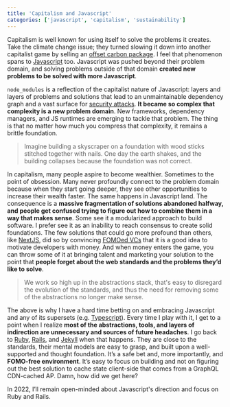 ```yaml
---
title: 'Capitalism and Javascript'
categories: ['javascript', 'capitalism', 'sustainability']
---
```


Capitalism is well known for using itself to solve the problems it creates. Take the climate change issue; they turned slowing it down into another capitalist game by selling an [offset carbon package](https://en.wikipedia.org/wiki/Carbon_offset). I feel that phenomenon spans to [Javascript](https://en.wikipedia.org/wiki/JavaScript) too. Javascript was pushed beyond their problem domain, and solving problems outside of that domain **created new problems to be solved with more Javascript**.

`node_modules` is a reflection of the capitalist nature of Javascript: layers and layers of problems and solutions that lead to an unmaintainable dependency graph and a vast surface for [security attacks](https://blog.sonatype.com/npm-project-used-by-millions-hijacked-in-supply-chain-attack). **It became so complex that complexity is a new problem domain**. New frameworks, dependency managers, and JS runtimes are emerging to tackle that problem. The thing is that no matter how much you compress that complexity, it remains a brittle foundation.

> Imagine building a skyscraper on a foundation with wood sticks stitched together with nails. One day the earth shakes, and the building collapses because the foundation was not correct.

In capitalism, many people aspire to become wealthier. Sometimes to the point of obsession. Many never profoundly connect to the problem domain because when they start going deeper, they see other opportunities to increase their wealth faster. The same happens in Javascript land. The consequence is a **massive fragmentation of solutions abandoned halfway, and people get confused trying to figure out how to combine them in a way that makes sense**. Some see it a modularized approach to build software. I prefer see it as an inability to reach consensus to create solid foundations. The few solutions that could go more profound than others, like [NextJS](https://nextjs.org), did so by convincing [FOMOed VCs](https://www.nfx.com/post/how-vcs-think-investing-decisions/) that it is a good idea to motivate developers with money. And when money enters the game, you can throw some of it at bringing talent and marketing your solution to the point that **people forget about the web standards and the problems they’d like to solve**.

> We work so high up in the abstractions stack, that's easy to disregard the evolution of the standards, and thus the need for removing some of the abstractions no longer make sense.

The above is why I have a hard time betting on and embracing Javascript and any of its supersets (e.g. [Typescript](https://www.typescriptlang.org)). Every time I play with it, I get to a point when I realize **most of the abstractions, tools, and layers of indirection are unnecessary and sources of future headaches**. I go back to [Ruby](https://www.ruby-lang.org/en/), [Rails](https://rubyonrails.org), and [Jekyll](https://jekyllrb.com) when that happens. They are close to the standards, their mental models are easy to grasp, and built upon a well-supported and thought foundation. It’s a safe bet and, more importantly, and **FOMO-free environment**. It’s easy to focus on building and not on figuring out the best solution to cache state client-side that comes from a GraphQL CDN-cached AP. Damn, how did we get here?

In 2022, I’ll remain open-minded about Javascript's direction and focus on Ruby and Rails.
